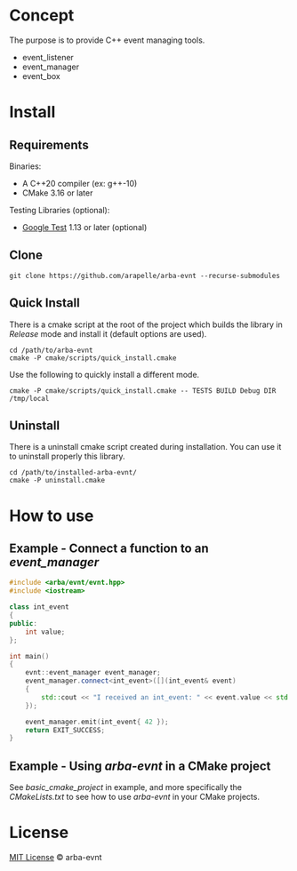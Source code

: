 # Concept

The purpose is to provide C++ event managing tools.

- event_listener
- event_manager
- event_box

# Install

## Requirements

Binaries:
- A C++20 compiler (ex: g++-10)
- CMake 3.16 or later

Testing Libraries (optional):
- [Google Test](https://github.com/google/googletest) 1.13 or later  (optional)

## Clone

```
git clone https://github.com/arapelle/arba-evnt --recurse-submodules
```

## Quick Install

There is a cmake script at the root of the project which builds the library in *Release* mode and install it (default options are used).

```
cd /path/to/arba-evnt
cmake -P cmake/scripts/quick_install.cmake
```

Use the following to quickly install a different mode.

```
cmake -P cmake/scripts/quick_install.cmake -- TESTS BUILD Debug DIR /tmp/local
```

## Uninstall

There is a uninstall cmake script created during installation. You can use it to uninstall properly this library.

```
cd /path/to/installed-arba-evnt/
cmake -P uninstall.cmake
```

# How to use

## Example - Connect a function to an *event_manager*

```c++
#include <arba/evnt/evnt.hpp>
#include <iostream>

class int_event
{
public:
    int value;
};

int main()
{
    evnt::event_manager event_manager;
    event_manager.connect<int_event>([](int_event& event)
    {
        std::cout << "I received an int_event: " << event.value << std::endl;
    });

    event_manager.emit(int_event{ 42 });
    return EXIT_SUCCESS;
}
```

## Example - Using *arba-evnt* in a CMake project

See *basic_cmake_project* in example, and more specifically the *CMakeLists.txt* to see how to use *arba-evnt* in your CMake projects.

# License

[MIT License](./LICENSE.md) © arba-evnt

